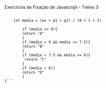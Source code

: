 Exercícios de Fixação de Javascript - Treino 3

```function calculaNota(ex, p1, p2) {

    let media = (ex + p1 + p2) / (0 + 1 + 2)

        if (media >= 9){
        return "A"
        }
        if (media < 9 && media >= 7.5){
        return "B"
        }
        if (media < 7.5 && media >= 6){
         return "C"
        }
        if (media < 6){
        return "D"
        }
}```